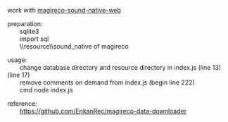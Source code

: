 work with [magireco-sound-native-web](https://github.com/hopelesssoulx/magireco-sound-native-web)

preparation:  
    &emsp;&emsp;sqlite3  
    &emsp;&emsp;import sql  
    &emsp;&emsp;\\\resource\\\sound_native of magireco

usage:  
    &emsp;&emsp;change database directory and resource directory in index.js (line 13) (line 17)  
    &emsp;&emsp;remove comments on demand from index.js (begin line 222)  
    &emsp;&emsp;cmd node index.js

reference:  
    &emsp;&emsp;https://github.com/EnkanRec/magireco-data-downloader
